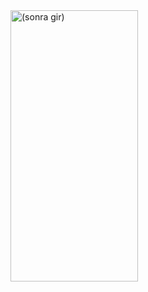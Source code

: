 <img align="center" src="https://github.com/onderozduyucu/flutter_article_page_ui_design/assets/149434617/e163bb44-10fc-476d-b079-984f68903a98.jpg" alt="(sonra gir)" width="204" height="434" />
